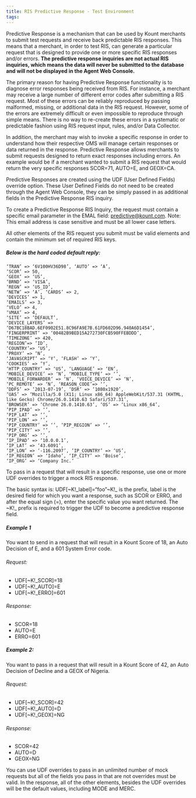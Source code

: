 ```yaml
---
title: RIS Predictive Response - Test Environment
tags:
---
```


Predictive Response is a mechanism that can be used by Kount merchants to submit test requests and receive back predictable RIS responses. This means that a merchant, in order to test RIS, can generate a particular request that is designed to provide one or more specific RIS responses and/or errors. **The predictive response inquiries are not actual RIS inquiries, which means the data will never be submitted to the database and will not be displayed in the Agent Web Console.**

The primary reason for having Predictive Response functionality is to diagnose error responses being received from RIS. For instance, a merchant may receive a large number of different error codes after submitting a RIS request. Most of these errors can be reliably reproduced by passing malformed, missing, or additional data in the RIS request. However, some of the errors are extremely difficult or even impossible to reproduce through simple means. There is no way to re-create these errors in a systematic or predictable fashion using RIS request input, rules, and/or Data Collector.

In addition, the merchant may wish to invoke a specific response in order to understand how their respective OMS will manage certain responses or data returned in the response. Predictive Response allows merchants to submit requests designed to return exact responses including errors. An example would be if a merchant wanted to submit a RIS request that would return the very specific responses SCOR=71, AUTO=E, and GEOX=CA.

Predictive Responses are created using the UDF (User Defined Fields) override option. These User Defined Fields do not need to be created through the Agent Web Console, they can be simply passed in as additional fields in the Predictive Response RIS inquiry.

To create a Predictive Response RIS Inquiry, the request must contain a specific email parameter in the EMAL field: predictive@kount.com. Note: This email address is case sensitive and must be all lower case letters.

All other elements of the RIS request you submit must be valid elements and contain the minimum set of
required RIS keys.

##### Below is the hard coded default reply:
```
‘TRAN’ => ‘6V100HV36D98’, ‘AUTO’ => ‘A’,
‘SCOR’ => 50,
‘GEOX’ => ‘US’,
‘BRND’ => ‘VISA’,
‘REGN’ => ‘US_ID’,
‘NETW’ => ‘A’, ‘CARDS’ => 2,
‘DEVICES’ => 1,
‘EMAILS’ => 3,
‘VELO’ => 4,
‘VMAX’ => 4,
‘SITE’ => ‘DEFAULT’,
‘DEVICE_LAYERS’ => ‘D67BC18BAD.6EF0902E51.8C96FA9E7B.61FD602D96.940A6D1454’, ‘FINGERPRINT’ => ‘00482B9BED15A272730FCB590FFEBDDD’,
‘TIMEZONE’ => 420,
‘REGION’=> ‘ID’,
‘COUNTRY’=> ‘US’,
‘PROXY’ => ‘N’,
‘JAVASCRIPT’ => ‘Y’, ‘FLASH’ => ‘Y’,
‘COOKIES’ => ‘Y’,
‘HTTP_COUNTRY’ => ‘US’, ‘LANGUAGE’ => ‘EN’,
‘MOBILE_DEVICE’ => ‘N’, ‘MOBILE_TYPE’ => ‘’,
‘MOBILE_FORWARDER’ => ‘N’, ‘VOICE_DEVICE’ => ‘N’,
‘PC_REMOTE’ => ‘N’, ‘REASON_CODE’=> ‘’,
‘DDFS’ => ‘2013-07-19’, ‘DSR’ => ‘1080x1920’,
‘UAS’ => ‘Mozilla/5.0 (X11; Linux x86_64) AppleWebKit/537.31 (KHTML, like Gecko) Chrome/26.0.1410.63 Safari/537.31’,
‘BROWSER’ => ‘Chrome 26.0.1410.63’, ‘OS’ => ‘Linux x86_64’,
‘PIP_IPAD’ => ‘’,
‘PIP_LAT’ => ‘’,
‘PIP_LON’ => ‘’,
‘PIP_COUNTRY’ => ‘’, ‘PIP_REGION’ => ‘’,
‘PIP_CITY’ => ‘’,
‘PIP_ORG’ => ‘’,
‘IP_IPAD’ => ‘10.0.0.1’,
‘IP_LAT’ => ‘43.6091’,
‘IP_LON’ => ‘-116.2097’, ‘IP_COUNTRY’ => ‘US’,
‘IP_REGION’ => ‘Idaho’, ‘IP_CITY’ => ‘Boise’,
‘IP_ORG’ => ‘Company Inc.’
```
To pass in a request that will result in a specific response, use one or more UDF overrides to trigger a mock RIS response.

The basic syntax is: UDF[~K!_label]=“foo”~K!_ is the prefix, label is the desired field for which you want a response, such as SCOR or ERRO, and after the equal sign (=), enter the specific value you want returned. The ~K!_ prefix is required to trigger the UDF to become a predictive response field.

##### Example 1 
You want to send in a request that will result in a Kount Score of 18, an Auto Decision of E, and a 601 System Error code.

###### Request: 
* UDF[~K!_SCOR]=18 
* UDF[~K!_AUTO]=E 
* UDF[~K!_ERRO]=601

###### Response: 
* SCOR=18 
* AUTO=E 
* ERRO=601

##### Example 2:
You want to pass in a request that will result in a Kount Score of 42, an Auto Decision of Decline and a GEOX of Nigeria.

###### Request: 
* UDF[~K!_SCOR]=42 
* UDF[~K!_AUTO]=D 
* UDF[~K!_GEOX]=NG

###### Response: 
* SCOR=42 
* AUTO=D 
* GEOX=NG

You can use UDF overrides to pass in an unlimited number of mock requests but all of the fields you pass in that are not overrides must be valid. In the response, all of the other elements, besides the UDF overrides will be the default values, including MODE and MERC.

